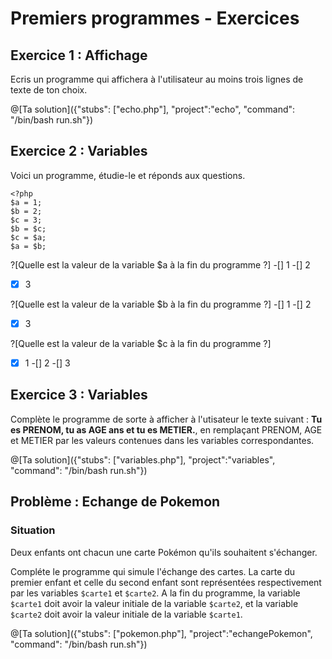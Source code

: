 # Premiers programmes - Exercices
## Exercice 1 : Affichage

Ecris un programme qui affichera à l'utilisateur au moins trois lignes de
texte de ton choix.

@[Ta solution]({"stubs": ["echo.php"], "project":"echo", "command": "/bin/bash run.sh"})

## Exercice 2 : Variables 
Voici un programme, étudie-le et réponds aux questions.
```
<?php
$a = 1;
$b = 2;
$c = 3;
$b = $c;
$c = $a;
$a = $b;
```

?[Quelle est la valeur de la variable $a à la fin du programme ?]
-[] 1
-[] 2
-[X] 3

?[Quelle est la valeur de la variable $b à la fin du programme ?]
-[] 1
-[] 2
-[X] 3

?[Quelle est la valeur de la variable $c à la fin du programme ?]
-[X] 1
-[] 2
-[] 3

## Exercice 3 : Variables
Complète le programme de sorte à afficher à l'utisateur le texte suivant : **Tu es PRENOM, tu as AGE ans et tu es METIER.**, en remplaçant PRENOM, AGE et METIER par les valeurs contenues dans les variables correspondantes.

@[Ta solution]({"stubs": ["variables.php"], "project":"variables", "command": "/bin/bash run.sh"})

## Problème : Echange de Pokemon

### Situation 
Deux enfants ont chacun une carte Pokémon qu'ils souhaitent s'échanger.

Compléte le programme qui simule l'échange des cartes. La carte du 
premier enfant et celle du second enfant sont représentées respectivement par les variables `$carte1` et `$carte2`.
A la fin du programme, la variable `$carte1` doit avoir la valeur initiale de la variable `$carte2`, et la variable `$carte2` doit avoir la valeur initiale de la variable `$carte1`.

@[Ta solution]({"stubs": ["pokemon.php"], "project":"echangePokemon", "command": "/bin/bash run.sh"})